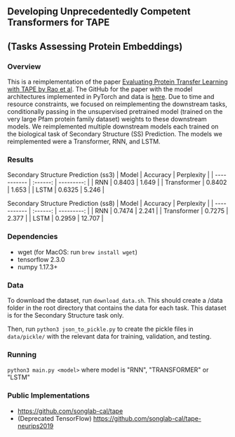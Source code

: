## Developing Unprecedentedly Competent Transformers for TAPE

## (Tasks Assessing Protein Embeddings)

### Overview

This is a reimplementation of the paper [Evaluating Protein Transfer Learning with TAPE by Rao et al](https://arxiv.org/pdf/1906.08230.pdf). The GitHub for the paper with the model architectures implemented in PyTorch and data is [here](https://github.com/songlab-cal/tape). Due to time and resource constraints, we focused on reimplementing the downstream tasks, conditionally passing in the unsupervised pretrained model (trained on the very large Pfam protein family dataset) weights to these downstream models. We reimplemented multiple downstream models each trained on the biological task of Secondary Structure (SS) Prediction. The models we reimplemented were a Transformer, RNN, and LSTM.

### Results

Secondary Structure Prediction (ss3)
| Model       | Accuracy | Perplexity |
| ----------- | :------: | ---------: |
| RNN         |  0.8403  |      1.649 |
| Transformer |  0.8402  |      1.653 |
| LSTM        |  0.6325  |      5.246 |

Secondary Structure Prediction (ss8)
| Model       | Accuracy | Perplexity |
| ----------- | :------: | ---------: |
| RNN         |  0.7474  |      2.241 |
| Transformer |  0.7275  |      2.377 |
| LSTM        |  0.2959  |     12.707 |


### Dependencies

- wget (for MacOS: run `brew install wget`)
- tensorflow 2.3.0
- numpy 1.17.3+

### Data

To download the dataset, run `download_data.sh`. This should create a /data folder in the root directory that contains the data for each task. This dataset is for the Secondary Structure task only.

Then, run `python3 json_to_pickle.py` to create the pickle files in `data/pickle/` with the relevant data for training, validation, and testing.

### Running

`python3 main.py <model>` where model is "RNN", "TRANSFORMER" or "LSTM"

### Public Implementations

- https://github.com/songlab-cal/tape
- (Deprecated TensorFlow) https://github.com/songlab-cal/tape-neurips2019
